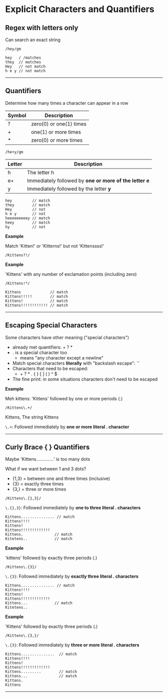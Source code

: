 # Explicit Characters and Quantifiers

## Regex with letters only

Can search an exact string

```
/hey/gm
```

```
hey   / /matches
they  // matches
Hey   // not match
h e y // not match
```

---

## Quantifiers

Determine how many times a character can appear in a row

| Symbol | Description             |
| ------ | ----------------------- |
| ?      | zero(0) or one(1) times |
| +      | one(1) or more times    |
| \*     | zero(0) or more times   |

```
/he+y/gm
```

| Letter | Description                                             |
| ------ | ------------------------------------------------------- |
| h      | The letter h                                            |
| e+     | Immediately followed by **one or more of the letter e** |
| y      | Immediately followed by the letter **y**                |

```
hey         // match
they        // match
Hey         // not
h e y       // not
heeeeeeeeey // match
heey        // match
hy          // not
```

**Example**

Match 'Kitten!' or 'Kitterns!' but not 'Kittenssss!'

```
/Kittens?!/
```

**Example**

'Kittens' with any number of exclamation points (including zero)

```
/Kittens!*/
```

```
Kittens             // match
Kittens!!!!!        // match
Kittens!            // match
Kittens!!!!!!!!!!!! // match
```

---

## Escaping Special Characters

Some characters have other meaning ("special characters")

- already met quantifiers: + ? \*
- . is a special character too
  - means "any character except a newline"
- Match special characters **literally** with "backslash escape": `\'
- Characters that need to be escaped:
  - \+ ? \* . { } [ ] ( ) ^ $
- The fine print: in some situations characters don't need to be escaped

**Example**

Meh kittens: 'Kittens' followed by one or more periods (.)

```
/Kittens\.+/
```

Kittens, The string Kittens

`\.+`: Followed immediately by **one or more literal . character**

---

## Curly Brace { } Quantifiers

Maybe 'Kittens..............' is too many dots

What if we want between 1 and 3 dots?

- {1,3} = between one and three times (inclusive)
- {3} = exactly three times
- {3,} = three or more times

```
/Kittens\.{1,3}/
```

`\.{1,3}`: Followed immediately by **one to three literal . characters**

```
Kittens............... // match
Kittens!!!!
Kittens!
Kittens!!!!!!!!!!!!!
Kittens.              // match
Kitetens..            // match
```

**Example**

'kittens' followed by exactly three periods (.)

```
/Kittens\.{3}/
```

`\.{3}`: Followed immediately by **exactly three literal . characters**

```
Kittens............... // match
Kittens!!!!
Kittens!
Kittens!!!!!!!!!!!!!
Kittens...            // match
Kitetens..
```

**Example**

'Kittens' followed by exactly three periods (.)

```
/Kittens\.{3,}/
```

`\.{3}`: Followed immediately by **three or more literal . characters**

```
Kittens...............  // match
Kittens!!!!
Kittens!
Kittens!!!!!!!!!!!!!
Kittens.........        // match
Kittens...              // match
Kittens.
Kittens
```

---
